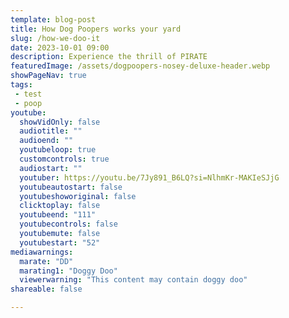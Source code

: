 ```yaml
---
template: blog-post
title: How Dog Poopers works your yard
slug: /how-we-doo-it
date: 2023-10-01 09:00
description: Experience the thrill of PIRATE
featuredImage: /assets/dogpoopers-nosey-deluxe-header.webp
showPageNav: true
tags:
 - test
 - poop
youtube:
  showVidOnly: false
  audiotitle: ""
  audioend: ""
  youtubeloop: true
  customcontrols: true
  audiostart: ""
  youtuber: https://youtu.be/7Jy891_B6LQ?si=NlhmKr-MAKIeSJjG
  youtubeautostart: false
  youtubeshoworiginal: false
  clicktoplay: false
  youtubeend: "111"
  youtubecontrols: false
  youtubemute: false
  youtubestart: "52"
mediawarnings:
  marate: "DD"
  marating1: "Doggy Doo"
  viewerwarning: "This content may contain doggy doo"
shareable: false

---
```


  